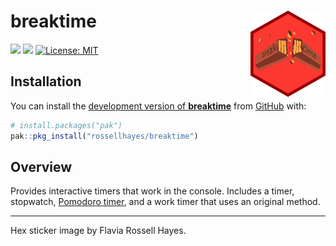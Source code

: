 
<!-- README.md is generated from README.Rmd. Please edit that file -->

# breaktime <img src="man/figures/logo.png?raw=TRUE" align="right" height="138" />

<!-- badges: start -->

[![](https://img.shields.io/badge/devel%20version-0.0.0.9000-brightgreen.svg)](https://github.com/rossellhayes/breaktime)
[![](https://img.shields.io/badge/lifecycle-experimental-orange.svg)](https://lifecycle.r-lib.org/articles/stages.html#experimental)
[![License:
MIT](https://img.shields.io/badge/license-MIT-blueviolet.svg)](https://cran.r-project.org/web/licenses/MIT)
<!-- badges: end -->

## Installation

You can install the [development version of
**breaktime**](https://github.com/rossellhayes/breaktime) from
[GitHub](https://github.com/) with:

``` r
# install.packages("pak")
pak::pkg_install("rossellhayes/breaktime")
```

## Overview

Provides interactive timers that work in the console. Includes a timer,
stopwatch, [Pomodoro
timer](https://francescocirillo.com/products/the-pomodoro-technique),
and a work timer that uses an original method.

------------------------------------------------------------------------

Hex sticker image by Flavia Rossell Hayes.

